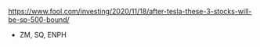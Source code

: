 

https://www.fool.com/investing/2020/11/18/after-tesla-these-3-stocks-will-be-sp-500-bound/
- ZM, SQ, ENPH
